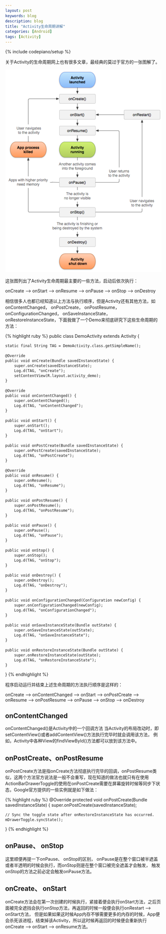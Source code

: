 ```yaml
---
layout: post
keywords: blog
description: blog
title: "Activity生命周期讲解"
categories: [Android]
tags: [Activity]
---
```

{% include codepiano/setup %}

关于Activity的生命周期网上也有很多文章，最经典的莫过于官方的一张图解了。

<img src="/image/activity_lifecycle.png" />

这张图列出了Activity生命周期最主要的一些方法，启动后依次执行：

onCreate --> onStart --> onResume --> onPause --> onStop --> onDestroy

相信很多人也都已经知道以上方法与执行顺序，但是Activity还有其他方法，如onContentChanged， onPostCreate， onPostResume， onConfigurationChanged， onSaveInstanceState， onRestoreInstanceState，下面我做了一个Demo来彻底研究下这些生命周期的方法：

{% highlight ruby %}
public class DemoActivity extends Activity {

	static final String TAG = DemoActivity.class.getSimpleName();

	@Override
	public void onCreate(Bundle savedInstanceState) {
		super.onCreate(savedInstanceState);
		Log.d(TAG, "onCreate");
		setContentView(R.layout.activity_demo);
	}

	@Override
	public void onContentChanged() {
		super.onContentChanged();
		Log.d(TAG, "onContentChanged");
	}

	public void onStart() {
		super.onStart();
		Log.d(TAG, "onStart");
	}

	public void onPostCreate(Bundle savedInstanceState) {
		super.onPostCreate(savedInstanceState);
		Log.d(TAG, "onPostCreate");
	}

	@Override
	public void onResume() {
		super.onResume();
		Log.d(TAG, "onResume");
	}

	public void onPostResume() {
		super.onPostResume();
		Log.d(TAG, "onPostResume");
	}

	public void onPause() {
		super.onPause();
		Log.d(TAG, "onPause");
	}

	public void onStop() {
		super.onStop();
		Log.d(TAG, "onStop");
	}

	public void onDestroy() {
		super.onDestroy();
		Log.d(TAG, "onDestroy");
	}

	public void onConfigurationChanged(Configuration newConfig) {
		super.onConfigurationChanged(newConfig);
		Log.d(TAG, "onConfigurationChanged");
	}

	public void onSaveInstanceState(Bundle outState) {
		super.onSaveInstanceState(outState);
		Log.d(TAG, "onSaveInstanceState");
	}

	public void onRestoreInstanceState(Bundle outState) {
		super.onRestoreInstanceState(outState);
		Log.d(TAG, "onRestoreInstanceState");
	}
}
{% endhighlight %}

程序启动运行并结束上述生命周期的方法执行顺序是这样的：

onCreate --> onContentChanged --> onStart --> onPostCreate --> onResume --> onPostResume --> onPause --> onStop --> onDestroy

## onContentChanged

onContentChanged()是Activity中的一个回调方法
当Activity的布局改动时，即setContentView()或者addContentView()方法执行完毕时就会调用该方法， 例如，Activity中各种View的findViewById()方法都可以放到该方法中。

## onPostCreate、onPostResume

onPostCreate方法是指onCreate方法彻底执行完毕的回调，onPostResume类似，这两个方法官方说法是一般不会重写，现在知道的做法也就只有在使用ActionBarDrawerToggle的使用在onPostCreate需要在屏幕旋转时候等同步下状态，Google官方提供的一些实例就是如下做法：

{% highlight ruby %}
@Override
protected void onPostCreate(Bundle savedInstanceState) {
    super.onPostCreate(savedInstanceState);

    // Sync the toggle state after onRestoreInstanceState has occurred.
    mDrawerToggle.syncState();
}
{% endhighlight %}

## onPause、 onStop

这里顺便再提一下onPause、 onStop的区别， onPause是在整个窗口被半遮盖或者半透明的时候会执行，而onStop则是在整个窗口被完全遮盖才会触发， 触发onStop的方法之前必定会触发onPause方法。

## onCreate、 onStart

onCreate方法会在第一次创建的时候执行，紧接着便会执行onStart方法，之后页面被完全遮挡会执行onStop方法，再返回的时候一般便会执行onRestart --> onStart方法， 但是如果如果这时候App内存不够需要更多的内存的时候，App便会杀死该进程，结束掉该Activity，所以这时候再返回的时候便会重新执行onCreate --> onStart --> onResume方法。


